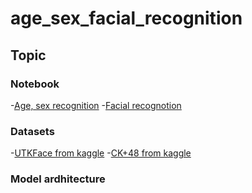 # age_sex_facial_recognition
## Topic
### Notebook
 -[Age, sex recognition](https://github.com/Alirezakaramiv/age_sex_facial_recognition/blob/master/age%20sex.ipynb)
 -[Facial recognotion](https://github.com/Alirezakaramiv/age_sex_facial_recognition/blob/master/facial%20detection%20mobile%20netV2.ipynb)

### Datasets
 -[UTKFace from kaggle](https://www.kaggle.com/datasets/jangedoo/utkface-new/download?datasetVersionNumber=1)
 -[CK+48 from kaggle]()

### Model ardhitecture
